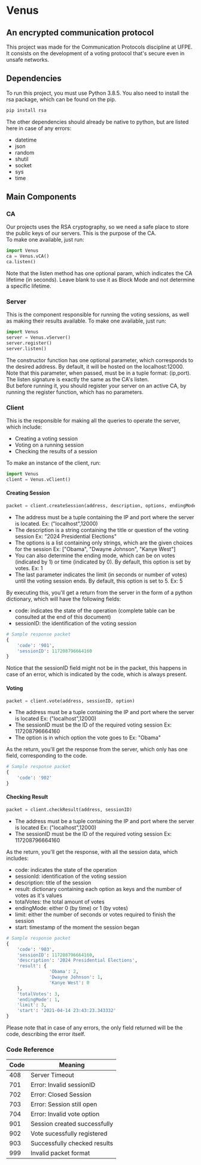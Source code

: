 # Venus
## An encrypted communication protocol

This project was made for the Communication Protocols discipline at UFPE.  
It consists on the development of a voting protocol that's secure even in unsafe networks.  

## Dependencies
To run this project, you must use Python 3.8.5. You also need to install the rsa package, which can be found on the pip.
```sh
pip install rsa
```
The other dependencies should already be native to python, but are listed here in case of any errors:
- datetime
- json
- random
- shutil
- socket
- sys
- time

## Main Components
### CA
Our projects uses the RSA cryptography, so we need a safe place to store the public keys of our servers.
This is the purpose of the CA.  
To make one available, just run:
``` py
import Venus
ca = Venus.vCA()
ca.listen()
```
Note that the listen method has one optional param, which indicates the CA lifetime (in seconds). Leave blank to use it as Block Mode and not determine a specific lifetime.

### Server
This is the component responsible for running the voting sessions, as well as making their results available. 
To make one available, just run:
``` py
import Venus
server = Venus.vServer()
server.register()
server.listen()
```
The constructor function has one optional parameter, which corresponds to the desired address. By default, it will be hosted on the localhost:12000. Note that this parameter, when passed, must be in a tuple format: (ip,port).  
The listen signature is exactly the same as the CA's listen.  
But before running it, you should register your server on an active CA, by running the register function, which has no parameters.

### Client
This is the responsible for making all the queries to operate the server, which include:
- Creating a voting session
- Voting on a running session
- Checking the results of a session

To make an instance of the client, run:
```py
import Venus
client = Venus.vClient()
```

#### Creating Session
```py
packet = client.createSession(address, description, options, endingMode, limit)
```
- The address must be a tuple containing the IP and port where the server is located.
Ex: ("localhost",12000)
- The description is a string containing the title or question of the voting session
Ex: "2024 Presidential Elections"
- The options is a list containing only strings, which are the given choices for the session
Ex: ["Obama", "Dwayne Johnson", "Kanye West"]
- You can also determine the ending mode, which can be on votes (indicated by 1) or time (indicated by 0). By default, this option is set by votes.
Ex: 1
- The last parameter indicates the limit (in seconds or number of votes) until the voting session ends. By default, this option is set to 5.
Ex: 5

By executing this, you'll get a return from the server in the form of a python dictionary, which will have the following fields:
- code: indicates the state of the operation (complete table can be consulted at the end of this document)
- sessionID: the identification of the voting session
```py
# Sample response packet
{
    'code': '901',
    'sessionID': 117208796664160
}
```

Notice that the sessionID field might not be in the packet, this happens in case of an error, which is indicated by the code, which is always present.

#### Voting
```py
packet = client.vote(address, sessionID, option)
```
- The address must be a tuple containing the IP and port where the server is located
Ex: ("localhost",12000)
- The sessionID must be the ID of the required voting session
Ex: 117208796664160
- The option is in which option the vote goes to
Ex: "Obama"

As the return, you'll get the response from the server, which only has one field, corresponding to the code.
```py
# Sample response packet
{
    'code': '902'
}
```

#### Checking Result
```py
packet = client.checkResult(address, sessionID)
```
- The address must be a tuple containing the IP and port where the server is located
Ex: ("localhost",12000)
- The sessionID must be the ID of the required voting session
Ex: 117208796664160

As the return, you'll get the response, with all the session data, which includes:
- code: indicates the state of the operation
- sessionId: identification of the voting session
- description: title of the session
- result: dictionary containing each option as keys and the number of votes as it's values
- totalVotes: the total amount of votes
- endingMode: either 0 (by time) or 1 (by votes)
- limit: either the number of seconds or votes required to finish the session
- start: timestamp of the moment the session began

```py
# Sample response packet
{
    'code': '903',
    'sessionID': 117208796664160,
    'description': '2024 Presidential Elections',
    'result': {
                'Obama': 2,
                'Dwayne Johnson': 1,
                'Kanye West': 0
    },
    'totalVotes': 3,
    'endingMode': 1,
    'limit': 3,
    'start': '2021-04-14 23:43:23.343332'
}
```

Please note that in case of any errors, the only field returned will be the code, describing the error itself.

### Code Reference
| Code | Meaning |
| ------ | ------ |
| 408 | Server Timeout |
| 701 | Error: Invalid sessionID |
| 702 | Error: Closed Session |
| 703 | Error: Session still open |
| 704 | Error: Invalid vote option |
| 901 | Session created successfully |
| 902 | Vote sucessfully registered |
| 903 | Successfully checked results |
| 999 | Invalid packet format |
